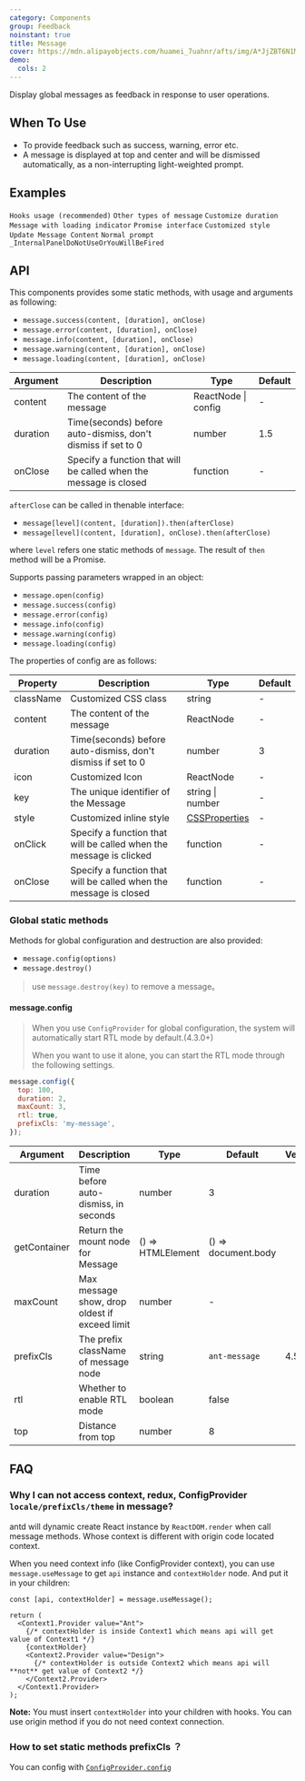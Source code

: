 ```yaml
---
category: Components
group: Feedback
noinstant: true
title: Message
cover: https://mdn.alipayobjects.com/huamei_7uahnr/afts/img/A*JjZBT6N1MusAAAAAAAAAAAAADrJ8AQ/original
demo:
  cols: 2
---
```


Display global messages as feedback in response to user operations.

## When To Use

- To provide feedback such as success, warning, error etc.
- A message is displayed at top and center and will be dismissed automatically, as a non-interrupting light-weighted prompt.

## Examples

<!-- prettier-ignore -->
<code src="./demo/hooks.tsx">Hooks usage (recommended)</code>
<code src="./demo/other.tsx">Other types of message</code>
<code src="./demo/duration.tsx">Customize duration</code>
<code src="./demo/loading.tsx">Message with loading indicator</code>
<code src="./demo/thenable.tsx">Promise interface</code>
<code src="./demo/custom-style.tsx">Customized style</code>
<code src="./demo/update.tsx">Update Message Content</code>
<code src="./demo/info.tsx">Normal prompt</code>
<code src="./demo/render-panel.tsx" debug>_InternalPanelDoNotUseOrYouWillBeFired</code>

## API

This components provides some static methods, with usage and arguments as following:

- `message.success(content, [duration], onClose)`
- `message.error(content, [duration], onClose)`
- `message.info(content, [duration], onClose)`
- `message.warning(content, [duration], onClose)`
- `message.loading(content, [duration], onClose)`

| Argument | Description | Type | Default |
| --- | --- | --- | --- |
| content | The content of the message | ReactNode \| config | - |
| duration | Time(seconds) before auto-dismiss, don't dismiss if set to 0 | number | 1.5 |
| onClose | Specify a function that will be called when the message is closed | function | - |

`afterClose` can be called in thenable interface:

- `message[level](content, [duration]).then(afterClose)`
- `message[level](content, [duration], onClose).then(afterClose)`

where `level` refers one static methods of `message`. The result of `then` method will be a Promise.

Supports passing parameters wrapped in an object:

- `message.open(config)`
- `message.success(config)`
- `message.error(config)`
- `message.info(config)`
- `message.warning(config)`
- `message.loading(config)`

The properties of config are as follows:

| Property | Description | Type | Default |
| --- | --- | --- | --- |
| className | Customized CSS class | string | - |
| content | The content of the message | ReactNode | - |
| duration | Time(seconds) before auto-dismiss, don't dismiss if set to 0 | number | 3 |
| icon | Customized Icon | ReactNode | - |
| key | The unique identifier of the Message | string \| number | - |
| style | Customized inline style | [CSSProperties](https://github.com/DefinitelyTyped/DefinitelyTyped/blob/e434515761b36830c3e58a970abf5186f005adac/types/react/index.d.ts#L794) | - |
| onClick | Specify a function that will be called when the message is clicked | function | - |
| onClose | Specify a function that will be called when the message is closed | function | - |

### Global static methods

Methods for global configuration and destruction are also provided:

- `message.config(options)`
- `message.destroy()`

> use `message.destroy(key)` to remove a message。

#### message.config

> When you use `ConfigProvider` for global configuration, the system will automatically start RTL mode by default.(4.3.0+)
>
> When you want to use it alone, you can start the RTL mode through the following settings.

```js
message.config({
  top: 100,
  duration: 2,
  maxCount: 3,
  rtl: true,
  prefixCls: 'my-message',
});
```

| Argument | Description | Type | Default | Version |
| --- | --- | --- | --- | --- |
| duration | Time before auto-dismiss, in seconds | number | 3 |  |
| getContainer | Return the mount node for Message | () => HTMLElement | () => document.body |  |
| maxCount | Max message show, drop oldest if exceed limit | number | - |  |
| prefixCls | The prefix className of message node | string | `ant-message` | 4.5.0 |
| rtl | Whether to enable RTL mode | boolean | false |  |
| top | Distance from top | number | 8 |  |

## FAQ

### Why I can not access context, redux, ConfigProvider `locale/prefixCls/theme` in message?

antd will dynamic create React instance by `ReactDOM.render` when call message methods. Whose context is different with origin code located context.

When you need context info (like ConfigProvider context), you can use `message.useMessage` to get `api` instance and `contextHolder` node. And put it in your children:

```tsx
const [api, contextHolder] = message.useMessage();

return (
  <Context1.Provider value="Ant">
    {/* contextHolder is inside Context1 which means api will get value of Context1 */}
    {contextHolder}
    <Context2.Provider value="Design">
      {/* contextHolder is outside Context2 which means api will **not** get value of Context2 */}
    </Context2.Provider>
  </Context1.Provider>
);
```

**Note:** You must insert `contextHolder` into your children with hooks. You can use origin method if you do not need context connection.

### How to set static methods prefixCls ？

You can config with [`ConfigProvider.config`](/components/config-provider#configproviderconfig-4130)
